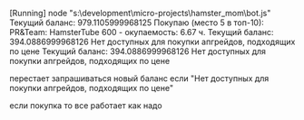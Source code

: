 [Running] node "s:\development\micro-projects\hamster_mom\bot.js"
Текущий баланс: 979.1105999968125
Покупаю (место 5 в топ-10): PR&Team: HamsterTube 600 - окупаемость: 6.67 ч.
Текущий баланс: 394.0886999968126
Нет доступных для покупки апгрейдов, подходящих по цене
Текущий баланс: 394.0886999968126
Нет доступных для покупки апгрейдов, подходящих по цене

перестает запрашиваться новый баланс если
"Нет доступных для покупки апгрейдов, подходящих по цене"

если покупка то все работает как надо
